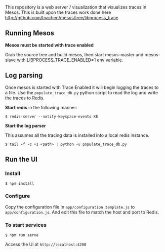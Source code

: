 
This repository is a web server / visualization that visualizes traces in Mesos.
This is built upon the traces work done here http://github.com/tnachen/mesos/tree/libprocess_trace

## Running Mesos

**Mesos must be started with trace enabled**

Grab the source tree and build mesos, then start mesos-master and mesos-slave with LIBPROCESS_TRACE_ENABLED=1 env variable.

## Log parsing

Once mesos is started with Trace Enabled it will begin logging the traces to a file. Use the `populate_trace_db.py` python script to read the log and write the traces to Redis.

**Start redis** in the following manner:

```
$ redis-server --notify-keyspace-events KE
```

**Start the log parser**

This assumes all the tracing data is installed into a local redis instance.

```shell
$ tail -f -c +1 <path> | python -u populate_trace_db.py
```

## Run the UI

### Install

`$ npm install`

### Configure

Copy the configuration file in `app/configuration.template.js` to `app/configuration.js`. And edit this file to match the host and port to Redis.

### To start services

`$ npm run serve`

Access the UI at `http://localhost:4200`
